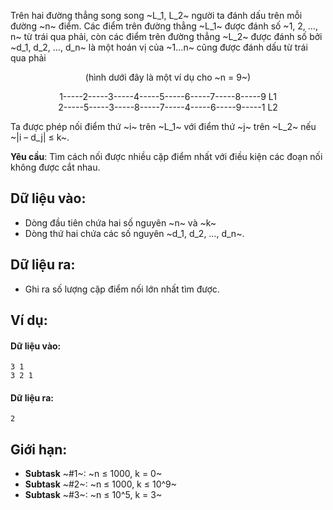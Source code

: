 <!--
**<center>NGUỒN: Ôn HN tháng 11/2017, Đỗ Đức Đông, Thầy Ngày 2</center>**
-->

Trên hai đường thẳng song song ~L_1, L_2~ người ta đánh dấu trên mỗi đường ~n~ điểm. Các điểm trên đường thẳng ~L_1~ được đánh số ~1, 2, …, n~ từ trái qua phải, còn các điểm trên đường thẳng ~L_2~ được đánh số bởi ~d_1, d_2, …, d_n~ là một hoán vị của ~1…n~ cũng được đánh dấu từ trái qua phải <center>(hình dưới đây là một ví dụ cho ~n = 9~)</center>
<center>1-----2-----3-----4-----5-----6-----7-----8-----9		L1</center>
<center>2-----5-----3-----8-----7-----4-----6-----9-----1		L2</center>

Ta được phép nối điểm thứ ~i~ trên ~L_1~ với điểm thứ ~j~ trên ~L_2~ nếu ~|i – d_j| ≤ k~.

**Yêu cầu**: Tìm cách nối được nhiều cặp điểm nhất với điều kiện các đoạn nối không được cắt nhau.

## Dữ liệu vào:
- Dòng đầu tiên chứa hai số nguyên ~n~ và ~k~
- Dòng thứ hai chứa các số nguyên ~d_1, d_2, …, d_n~.

## Dữ liệu ra:
- Ghi ra số lượng cặp điểm nối lớn nhất tìm được.

## Ví dụ:
#### Dữ liệu vào:
```
3 1
3 2 1
```

#### Dữ liệu ra:
```
2
```

## Giới hạn:
- **Subtask** ~\#1~: ~n ≤ 1000, k = 0~
- **Subtask** ~\#2~: ~n ≤ 1000, k ≤ 10^9~
- **Subtask** ~\#3~: ~n ≤ 10^5, k = 3~